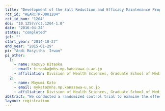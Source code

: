 ```yaml
---
title: "Development of the Salt Reduction and Efficacy Maintenance Program in Indonesia "
rct_id: "AEARCTR-0001204"
rct_id_num: "1204"
doi: "10.1257/rct.1204-1.0"
date: "2016-04-24"
status: "completed"
jel: ""
start_year: "2014-10-27"
end_year: "2015-01-29"
pi: "Andi Masyitha  Irwan"
pi_other:
  1:
    - name: Kazuyo KItaoka
    - email: kitaoka@mhs.mp.kanazawa-u.ac.jp
    - affiliation: Division of Health Sciences, Graduate School of Medical Sciences Kanazawa University
  2:
    - name: Mayumi Kato
    - email: mykato@mhs.mp.kanazawa-u.ac.jp
    - affiliation: Division of Health Sciences, Graduate School of Medical Sciences Kanazawa University
abstract: "We conducted a randomized control trial to examine the effects of Salt Reduction Efficacy Maintenance (SREM), in reducing the salt intake of older people with high blood pressure. A total of 51 participants in Indonesia were randomly assigned to a control group (n=17), Salt Reduction Training (SRT) group (n=17), or SREM as an intervention groups (n=17). The SREM group was given educational training and a maintenance meeting. The knowledge, attitude toward self-care, and self-efficacy of the SREM group were significantly increased one week after training and maintained one week after a maintenance meeting. The SRT group also showed significant effects for same variables; however, a rebound of food salt concentration was observed one week after the maintenance meeting. No significant improvement was found in the control group. In the maintenance meeting, SREM participants reported positive effects of salt reduction and applying it in different ways based on who cooks at their houses. The SREM program was effective for maintaining knowledge, attitude, and self-efficacy of salt reduction practices and could be integrated into community nursing intervention for older people with hypertension/prehypertension. "
layout: registration
---
```


